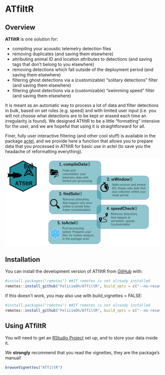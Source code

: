 
<!-- README.md is generated from README.Rmd. Please edit that file -->

# ATfiltR

<!-- badges: start -->
<!-- badges: end -->

## Overview

**ATfiltR** is one solution for:  
- compiling your acoustic telemetry detection files  
- removing duplicates (and saving them elsewhere)  
- attributing animal ID and location attributes to detections (and
saving tags that don’t belong to you elsewhere)  
- removing detections which fall outside of the deployment period (and
saving them elsewhere)  
- filtering ghost detections via a (customizable) “solitary detections”
filter (and saving them elsewhere)  
- filtering ghost detections via a (customizable) “swimming speed”
filter (and saving them elsewhere)

It is meant as an automatic way to process a lot of data and filter
detections in bulk, based on set rules (e.g. speed) and with limited
user input (i.e. you will not choose what detections are to be kept or
erased each time an irregularity is found). We designed ATfiltR to be a
little “formatting” intensive for the user, and we are hopeful that
using it is straightforward for all.

Finer, fully user interactive filtering (and other cool stuff) is
available in the package [actel](https://github.com/hugomflavio/actel),
and we provide here a function that allows you to prepare data that you
processed in ATfiltR for basic use in actel (to save you the headache of
reformatting everything).

![](vignettes/ATfiltR-graph-abstract.png)

## Installation

You can install the development version of ATfiltR from
[GitHub](https://github.com/) with:

``` r
#install.packages("remotes") ##If remotes is not already installed
remotes::install_github("FelicieDh/ATfiltR", build_opts = c("--no-resave-data", "--no-manual"), build_vignettes = TRUE) 
```

If this doesn't work, you may also use with build_vignettes = FALSE:

``` r
#install.packages("remotes") ##If remotes is not already installed
remotes::install_github("FelicieDh/ATfiltR", build_opts = c("--no-resave-data", "--no-manual"), build_vignettes = FALSE) 
```

## Using ATfiltR

You will need to get an [RStudio
Project](https://support.rstudio.com/hc/en-us/articles/200526207-Using-RStudio-Projects)
set up, and to store your data inside it.

We **strongly** recommend that you read the vignettes, they are the
package’s manual!

``` r
browseVignettes("ATfiltR")
```
